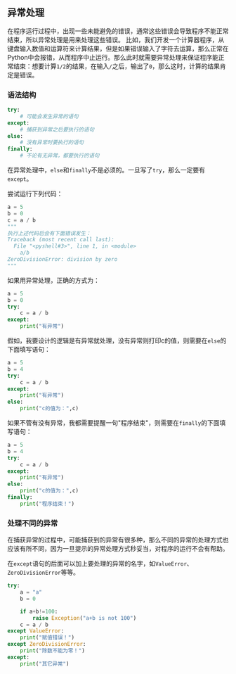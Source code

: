 ## 异常处理

在程序运行过程中，出现一些未能避免的错误，通常这些错误会导致程序不能正常结束，所以异常处理是用来处理这些错误。
比如，我们开发一个计算器程序，从键盘输入数值和运算符来计算结果，但是如果错误输入了字符去运算，那么正常在Python中会报错，从而程序中止运行。那么此时就需要异常处理来保证程序能正常结束：想要计算`1/2`的结果，在输入`/`之后，输出了`0`，那么这时，计算的结果肯定是错误。

### 语法结构

```Python
try:
    # 可能会发生异常的语句
except:                   
    # 捕获到异常之后要执行的语句
else:
    # 没有异常时要执行的语句
finally:
    # 不论有无异常，都要执行的语句
```

在异常处理中，`else`和`finally`不是必须的。一旦写了`try`，那么一定要有`except`。

尝试运行下列代码：
```Python
a = 5
b = 0
c = a / b
"""
执行上述代码后会有下面错误发生：
Traceback (most recent call last):
  File "<pyshell#3>", line 1, in <module>
    a/b
ZeroDivisionError: division by zero
"""
```
如果用异常处理，正确的方式为：
```python
a = 5
b = 0
try:
    c = a / b
except:
    print("有异常")
```

假如，我要设计的逻辑是有异常就处理，没有异常则打印c的值，则需要在`else`的下面填写语句：

```python
a = 5
b = 4
try:
    c = a / b
except:
    print("有异常")
else:
    print("c的值为：",c)
```
如果不管有没有异常，我都需要提醒一句"程序结束"，则需要在`finally`的下面填写语句：

```python
a = 5
b = 4
try:
    c = a / b
except:
    print("有异常")
else:
    print("c的值为：",c)
finally:
    print("程序结束！")
```
### 处理不同的异常

在捕获异常的过程中，可能捕获到的异常有很多种，那么不同的异常的处理方式也应该有所不同，因为一旦提示的异常处理方式秒妥当，对程序的运行不会有帮助。

在`except`语句的后面可以加上要处理的异常的名字，如`ValueError`、`ZeroDivisionError`等等。

```python
try:
    a = "a"
    b = 0

    if a+b!=100:
        raise Exception("a+b is not 100")
    c = a / b
except ValueError:
    print("赋值错误！")
except ZeroDivisionError:
    print("除数不能为零！")
except:
    print("其它异常")
```
